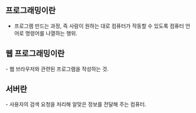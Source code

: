 <h2>프로그래밍이란</h2>

- 프로그램 만드는 과정, 즉 사람이 원하는 대로 컴퓨터가 작동할 수 있도록 컴퓨터 언어로 명령어를 나열하는 행위.

<h2>웹 프로그래밍이란</h2>
- 웹 브라우저와 관련된 프로그램을 작성하는 것.

<h2> 서버란 </h2>
- 사용자의 검색 요청을 처리해 알맞은 정보를 전달해 주는 컴퓨터.

